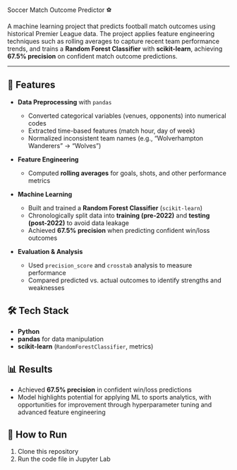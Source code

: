 Soccer Match Outcome Predictor ⚽  

A machine learning project that predicts football match outcomes using historical Premier League data. The project applies feature engineering techniques such as rolling averages to capture recent team performance trends, and trains a **Random Forest Classifier** with **scikit-learn**, achieving **67.5% precision** on confident match outcome predictions.  

---

## 📌 Features  
- **Data Preprocessing** with `pandas`  
  - Converted categorical variables (venues, opponents) into numerical codes  
  - Extracted time-based features (match hour, day of week)  
  - Normalized inconsistent team names (e.g., “Wolverhampton Wanderers” → “Wolves”) 

- **Feature Engineering**  
  - Computed **rolling averages** for goals, shots, and other performance metrics  

- **Machine Learning**  
  - Built and trained a **Random Forest Classifier** (`scikit-learn`)  
  - Chronologically split data into **training (pre-2022)** and **testing (post-2022)** to avoid data leakage  
  - Achieved **67.5% precision** when predicting confident win/loss outcomes  

- **Evaluation & Analysis**  
  - Used `precision_score` and `crosstab` analysis to measure performance  
  - Compared predicted vs. actual outcomes to identify strengths and weaknesses  


## 🛠 Tech Stack  
- **Python**  
- **pandas** for data manipulation  
- **scikit-learn** (`RandomForestClassifier`, metrics)  


## 📊 Results  
- Achieved **67.5% precision** in confident win/loss predictions  
- Model highlights potential for applying ML to sports analytics, with opportunities for improvement through hyperparameter tuning and advanced feature engineering  


## 🚀 How to Run  
1. Clone this repository
3. Run the code file in Jupyter Lab

